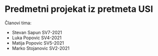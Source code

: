 # Predmetni projekat iz pretmeta USI

Članovi tima:
* Stevan Sapun SV7-2021
* Luka Popovic SV4-2021
* Matija Popovic SV5-2021
* Marko Stojanovic SV2-2021
